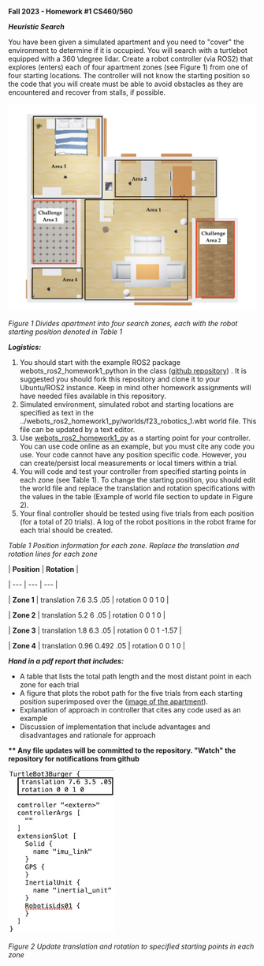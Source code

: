 **Fall 2023 - Homework #1 CS460/560**

***Heuristic Search***

You have been given a simulated apartment and you need to "cover" the environment to determine if it is occupied. You will search with a turtlebot equipped with a 360 \degree lidar. Create a robot controller (via ROS2) that explores (enters) each of four apartment zones (see Figure 1) from one of four starting locations. The controller will not know the starting position so the code that you will create must be able to avoid obstacles as they are encountered and recover from stalls, if possible.

![Apartment Zones](./apartment_zones.png)

_Figure 1 Divides apartment into four search zones, each with the robot starting position denoted in Table 1_

***Logistics:***

1. You should start with the example ROS2 package webots\_ros2\_homework1\_python in the class ([github repository](https://github.com/monicadelaine/f23_robotics/tree/main)) . It is suggested you should fork this repository and clone it to your Ubuntu/ROS2 instance. Keep in mind other homework assignments will have needed files available in this repository.
2. Simulated environment, simulated robot and starting locations are specified as text in the ../webots\_ros2\_homework1\_py/worlds/f23\_robotics\_1.wbt world file. This file can be updated by a text editor.
3. Use [webots\_ros2\_homework1\_py]([../webots\_ros2\_homework1\_py/webots\_ros2\_homework1\_py/webots\_ros2\_homework1\_py](https://github.com/monicadelaine/f23_robotics/blob/main/webots_ros2_homework1_python/webots_ros2_homework1_python/webots_ros2_homework1_python.py)) as a starting point for your controller. You can use code online as an example, but you must cite any code you use. Your code cannot have any position specific code. However, you can create/persist local measurements or local timers within a trial.
4. You will code and test your controller from specified starting points in each zone (see Table 1). To change the starting position, you should edit the world file and replace the translation and rotation specifications with the values in the table (Example of world file section to update in Figure 2).
5. Your final controller should be tested using five trials from each position (for a total of 20 trials). A log of the robot positions in the robot frame for each trial should be created.

_Table 1 Position information for each zone. Replace the translation and rotation lines for each zone_


 | **Position** | **Rotation** |
 
| --- | --- | --- |

| **Zone 1** | translation 7.6 3.5 .05 | rotation 0 0 1 0 |

| **Zone 2** | translation 5.2 6 .05 | rotation 0 0 1 0 |

| **Zone 3** | translation 1.8 6.3 .05 | rotation 0 0 1 -1.57 |

| **Zone 4** | translation 0.96 0.492 .05 | rotation 0 0 1 0 |




***Hand in a pdf report that includes:***

- A table that lists the total path length and the most distant point in each zone for each trial
- A figure that plots the robot path for the five trials from each starting position superimposed over the ([image of the apartment](./apartment.png)).
- Explanation of approach in controller that cites any code used as an example
- Discussion of implementation that include advantages and disadvantages and rationale for approach



**\*\* Any file updates will be committed to the repository. "Watch" the repository for notifications from github**

![Turtlebot position code](./turtlebot_position_update.jpg)

_Figure 2 Update translation and rotation to specified starting points in each zone_
